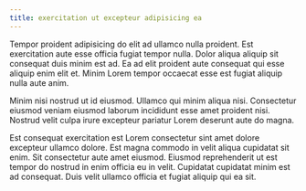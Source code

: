 ```yaml
---
title: exercitation ut excepteur adipisicing ea
---
```


Tempor proident adipisicing do elit ad ullamco nulla proident. Est exercitation aute esse officia fugiat tempor nulla. Dolor aliqua aliquip sit consequat duis minim est ad. Ea ad elit proident aute consequat qui esse aliquip enim elit et. Minim Lorem tempor occaecat esse est fugiat aliquip nulla aute anim.

Minim nisi nostrud ut id eiusmod. Ullamco qui minim aliqua nisi. Consectetur eiusmod veniam eiusmod laborum incididunt esse amet proident nisi. Nostrud velit culpa irure excepteur pariatur Lorem deserunt aute do magna.

Est consequat exercitation est Lorem consectetur sint amet dolore excepteur ullamco dolore. Est magna commodo in velit aliqua cupidatat sit enim. Sit consectetur aute amet eiusmod. Eiusmod reprehenderit ut est tempor do nostrud in enim officia eu in velit. Cupidatat cupidatat minim est ad consequat. Duis velit ullamco officia et fugiat aliquip qui ea sit.